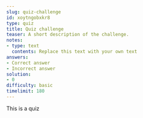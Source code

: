 ```yaml
---
slug: quiz-challenge
id: xoytngobxkr8
type: quiz
title: Quiz challenge
teaser: A short description of the challenge.
notes:
- type: text
  contents: Replace this text with your own text
answers:
- Correct answer
- Incorrect answer
solution:
- 0
difficulty: basic
timelimit: 180
---
```


This is a quiz

